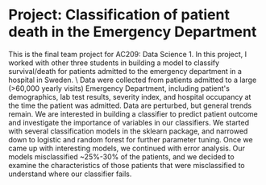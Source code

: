 # Project: Classification of patient death in the Emergency Department
This is the final team project for AC209: Data Science 1. In this project, I worked with other three students in building a model to classify survival/death for patients admitted to the emergency department in a hospital in Sweden. \\
Data were collected from patients admitted to a large (>60,000 yearly visits) Emergency Department, including patient's demographics, lab test results, severity index, and hospital occupancy at the time the patient was admitted. Data are perturbed, but general trends remain.
We are interested in building a classifier to predict patient outcome and investigate the importance of variables in our classifiers. We started with several classification models in the sklearn package, and narrowed down to logistic and random forest for further parameter tuning. Once we came up with interesting models, we continued with error analysis. Our models misclassified ~25%-30% of the patients, and we decided to examine the characteristics of those patients that were misclassified to understand where our classifier fails.

